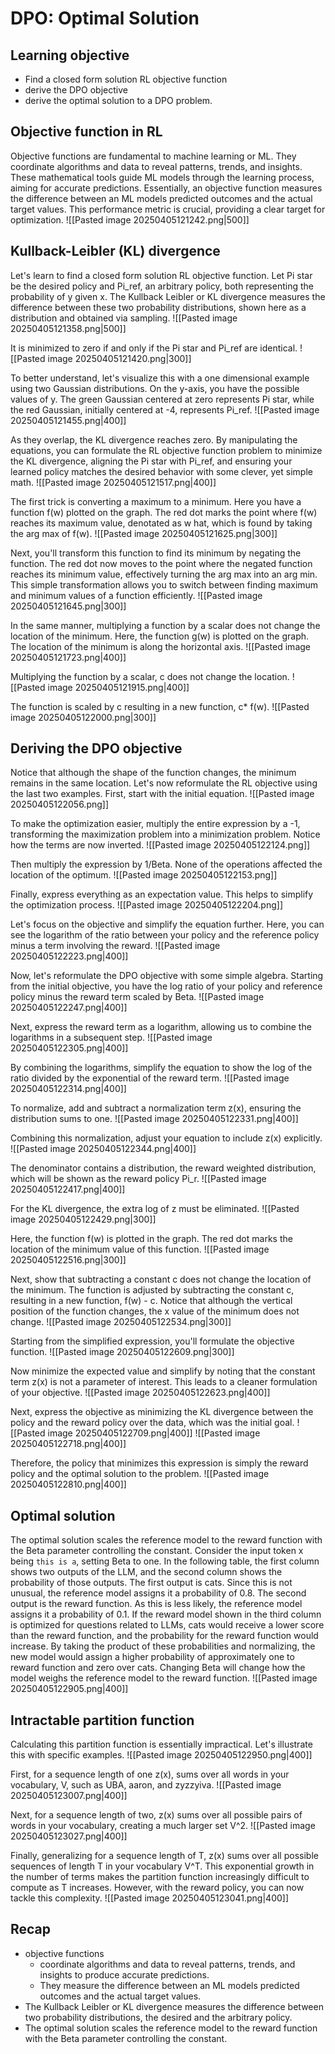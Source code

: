 # DPO: Optimal Solution

## Learning objective
- Find a closed form solution RL objective function
- derive the DPO objective
- derive the optimal solution to a DPO problem.

## Objective function in RL
Objective functions are fundamental to machine learning or ML.
They coordinate algorithms and data to reveal patterns, trends, and insights.
These mathematical tools guide ML models through the learning process, aiming for accurate predictions.
Essentially, an objective function measures the difference between an ML models predicted outcomes and the actual target values.
This performance metric is crucial, providing a clear target for optimization.
![[Pasted image 20250405121242.png|500]]

## Kullback-Leibler (KL) divergence
Let's learn to find a closed form solution RL objective function.
Let Pi star be the desired policy and Pi_ref, an arbitrary policy, both representing the probability of y given x.
The Kullback Leibler or KL divergence measures the difference between these two probability distributions, shown here as a distribution and obtained via sampling.
![[Pasted image 20250405121358.png|500]]

It is minimized to zero if and only if the Pi star and Pi_ref are identical.
![[Pasted image 20250405121420.png|300]]

To better understand, let's visualize this with a one dimensional example using two Gaussian distributions.
On the y-axis, you have the possible values of y.
The green Gaussian centered at zero represents Pi star, while the red Gaussian, initially centered at -4, represents Pi_ref.
![[Pasted image 20250405121455.png|400]]

As they overlap, the KL divergence reaches zero.
By manipulating the equations, you can formulate the RL objective function problem to minimize the KL divergence, aligning the Pi star with Pi_ref, and ensuring your learned policy matches the desired behavior with some clever, yet simple math.
![[Pasted image 20250405121517.png|400]]

The first trick is converting a maximum to a minimum.
Here you have a function f(w) plotted on the graph.
The red dot marks the point where f(w) reaches its maximum value, denotated as w hat, which is found by taking the arg max of f(w).
![[Pasted image 20250405121625.png|300]]

Next, you'll transform this function to find its minimum by negating the function.
The red dot now moves to the point where the negated function reaches its minimum value, effectively turning the arg max into an arg min.
This simple transformation allows you to switch between finding maximum and minimum values of a function efficiently.
![[Pasted image 20250405121645.png|300]]

In the same manner, multiplying a function by a scalar does not change the location of the minimum.
Here, the function g(w) is plotted on the graph.
The location of the minimum is along the horizontal axis.
![[Pasted image 20250405121723.png|400]]

Multiplying the function by a scalar, c does not change the location.
![[Pasted image 20250405121915.png|400]]

The function is scaled by c resulting in a new function, c* f(w).
![[Pasted image 20250405122000.png|300]]

## Deriving the DPO objective
Notice that although the shape of the function changes, the minimum remains in the same location.
Let's now reformulate the RL objective using the last two examples.
First, start with the initial equation.
![[Pasted image 20250405122056.png]]

To make the optimization easier, multiply the entire expression by a -1, transforming the maximization problem into a minimization problem.
Notice how the terms are now inverted.
![[Pasted image 20250405122124.png]]

Then multiply the expression by 1/Beta.
None of the operations affected the location of the optimum.
![[Pasted image 20250405122153.png]]

Finally, express everything as an expectation value.
This helps to simplify the optimization process.
![[Pasted image 20250405122204.png]]

Let's focus on the objective and simplify the equation further.
Here, you can see the logarithm of the ratio between your policy and the reference policy minus a term involving the reward.
![[Pasted image 20250405122223.png|400]]

Now, let's reformulate the DPO objective with some simple algebra.
Starting from the initial objective, you have the log ratio of your policy and reference policy minus the reward term scaled by Beta.
![[Pasted image 20250405122247.png|400]]

Next, express the reward term as a logarithm, allowing us to combine the logarithms in a subsequent step.
![[Pasted image 20250405122305.png|400]]

By combining the logarithms, simplify the equation to show the log of the ratio divided by the exponential of the reward term.
![[Pasted image 20250405122314.png|400]]

To normalize, add and subtract a normalization term z(x), ensuring the distribution sums to one.
![[Pasted image 20250405122331.png|400]]

Combining this normalization, adjust your equation to include z(x) explicitly.
![[Pasted image 20250405122344.png|400]]

The denominator contains a distribution, the reward weighted distribution, which will be shown as the reward policy Pi_r.
![[Pasted image 20250405122417.png|400]]

For the KL divergence, the extra log of z must be eliminated.
![[Pasted image 20250405122429.png|300]]

Here, the function f(w) is plotted in the graph.
The red dot marks the location of the minimum value of this function.
![[Pasted image 20250405122516.png|300]]

Next, show that subtracting a constant c does not change the location of the minimum.
The function is adjusted by subtracting the constant c, resulting in a new function, f(w) - c.
Notice that although the vertical position of the function changes, the x value of the minimum does not change.
![[Pasted image 20250405122534.png|300]]

Starting from the simplified expression, you'll formulate the objective function.
![[Pasted image 20250405122609.png|300]]

Now minimize the expected value and simplify by noting that the constant term z(x) is not a parameter of interest.
This leads to a cleaner formulation of your objective.
![[Pasted image 20250405122623.png|400]]

Next, express the objective as minimizing the KL divergence between the policy and the reward policy over the data, which was the initial goal.
![[Pasted image 20250405122709.png|400]]
![[Pasted image 20250405122718.png|400]]

Therefore, the policy that minimizes this expression is simply the reward policy and the optimal solution to the problem.
![[Pasted image 20250405122810.png|400]]

## Optimal solution
The optimal solution scales the reference model to the reward function with the Beta parameter controlling the constant.
Consider the input token x being `this is a`, setting Beta to one.
In the following table, the first column shows two outputs of the LLM, and the second column shows the probability of those outputs.
The first output is cats.
Since this is not unusual, the reference model assigns it a probability of 0.8.
The second output is the reward function.
As this is less likely, the reference model assigns it a probability of 0.1.
If the reward model shown in the third column is optimized for questions related to LLMs, cats would receive a lower score than the reward function, and the probability for the reward function would increase.
By taking the product of these probabilities and normalizing, the new model would assign a higher probability of approximately one to reward function and zero over cats.
Changing Beta will change how the model weighs the reference model to the reward function.
![[Pasted image 20250405122905.png|400]]

## Intractable partition function
Calculating this partition function is essentially impractical.
Let's illustrate this with specific examples.
![[Pasted image 20250405122950.png|400]]

First, for a sequence length of one z(x), sums over all words in your vocabulary, V, such as UBA, aaron, and zyzzyiva.
![[Pasted image 20250405123007.png|400]]

Next, for a sequence length of two, z(x) sums over all possible pairs of words in your vocabulary, creating a much larger set V^2.
![[Pasted image 20250405123027.png|400]]

Finally, generalizing for a sequence length of T, z(x) sums over all possible sequences of length T in your vocabulary V^T.
This exponential growth in the number of terms makes the partition function increasingly difficult to compute as T increases.
However, with the reward policy, you can now tackle this complexity.
![[Pasted image 20250405123041.png|400]]
## Recap
- objective functions
	- coordinate algorithms and data to reveal patterns, trends, and insights to produce accurate predictions.
	- They measure the difference between an ML models predicted outcomes and the actual target values.
- The Kullback Leibler or KL divergence measures the difference between two probability distributions, the desired and the arbitrary policy.
- The optimal solution scales the reference model to the reward function with the Beta parameter controlling the constant.